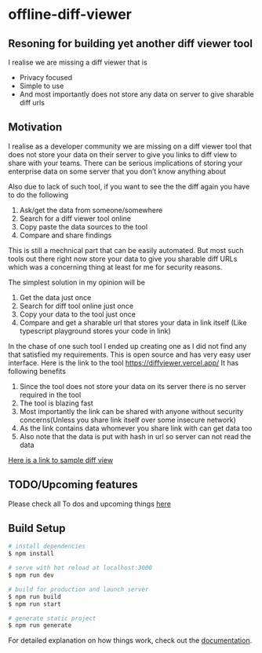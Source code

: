 # offline-diff-viewer

## Resoning for building yet another diff viewer tool

I realise we are missing a diff viewer that is

- Privacy focused
- Simple to use
- And most importantly does not store any data on server to give sharable diff urls

## Motivation

I realise as a developer community we are missing on a diff viewer tool that does not store your data on their server to give you links to diff view to share with your teams.
There can be serious implications of storing your enterprise data on some server that you don’t know anything about

Also due to lack of such tool, if you want to see the the diff again you have to do the following

1. Ask/get the data from someone/somewhere
2. Search for a diff viewer tool online
3. Copy paste the data sources to the tool
4. Compare and share findings

This is still a mechnical part that can be easily automated. But most such tools out there right now store your data to give you sharable diff URLs which was a concerning thing at least for me for security reasons.

The simplest solution in my opinion will be

1. Get the data just once
2. Search for diff tool online just once
3. Copy your data to the tool just once
4. Compare and get a sharable url that stores your data in link itself (Like typescript playground stores your code in link)

In the chase of one such tool I ended up creating one as I did not find any that satisfied my requirements.
This is open source and has very easy user interface. Here is the link to the tool https://diffviewer.vercel.app/
It has following benefits

1. Since the tool does not store your data on its server there is no server required in the tool
2. The tool is blazing fast
3. Most importantly the link can be shared with anyone without security concerns(Unless you share link itself over some insecure network)
4. As the link contains data whomever you share link with can get data too
5. Also note that the data is put with hash in url so server can not read the data

[Here is a link to sample diff view](https://diffviewer.vercel.app/diff#H4sIAAAAAAAAA819XXPbxrblX0nlZV5ilACSEnWfLNmOk9hKXJYrqXNPTt1qgiAJCwQYABQtT81_H5LutTbQGwRasj01T7bYjQ0SvbC_P_7977Offvz3__47_-GHv39M53__-F8__Pifn_79LPzpx_Dwn_2_o3F0-N9-309fti3Ssqr_Jzfr5LD97x9xwdu0yO01v66TbG7sZX_jwsx0XvdhVdjLbhOzxlUllovdsijmdsedSzNZmzRr08tqEkwrb4pnz7Ecb0ye2NV18Tm1GzL7UQZ6AS7Ik9quFeXS_YLLJJ8nZfsb_o7vd7VM7P4ca89maW7s8jxxv_qDSz7d_I-Zz8ukquQW-33R6DKwW0NcO7FrU7swCUZYOrNL582fBgyc2UsOG8dBCDRc_v3j3_n_-emHFngie-HFxA8zb8q0qovFwl722l6VlPaDUv3gEyC6wSN9by_A37H9e4WdBiBNsixxqXfA6W4NUsvyKbRDAmuPumUGZO1PrV6llYulcgvaxdoLSnb7u-ZXO4JyDyQg9kHD7CshdtgYjYEEHDp-DCF3GUQju4jN50EEtE2DyzFvprEEIqAQXgKOPqDCD7y9e1CnfAJDL1b2mpvYVBuD0zZYn-_4GHsBY6lUOMAYK6A_RD0iZGbbz58XSQJmtSmzAhyGkAEKefRrvDxezOg6Xdr9P-PtI4Zw37XJ3LXSpe3ChCAAv8E5ToMpuEMQjgkVcC7354XYfI5P9ghyIdeFn7Hdc3npB5tftjn5UFI0X4vDu-v-_nnhPoATqLqG4LjZxncuFVPN2482tO_oAFNazUB1ud6TTVwSo-dNeDWOq-L3N6BQu19q9Hwv9sCGVvg6KZYzXAjgmcD5gEgsAa1eXnaFPwYYzoUlNgoh2y6JkugsiCZA2DlOvLEMxIzP-VW6Wc4BcmBLkwHI3GyBj3cJHiMZqfGVXS8tjWuXQlrF4BiLRVLW7uPlSfhAZk0mMisP5E7fbPg-YzKoTZniwxqfLUroTMBjvAJrI_yyB7tWlKbG_mAv9XqZ1c94VKl6IdcE9Be21bj9IK8iwqj0jsih8In9ABqOUq8CrIDfXQgLc3gb9a4Lh3gPJiNcfD6AyT_5HH7e2ksyrOGZ14VCjINNYNLcu8_5hxvoFSU0YZ5qGiuu2IHEe3v9wu6dn7zX2udWE4Ix4c-zSxu-i3Yl22sGLm9YFvhC8ec-NvX6-P9Ftj2cS7_6fXneggfEWxMuU_drQCsKxxfNpdAq7s1rz6PgcggyTXiFI08T7jWe0-8F3pkZ1qhOCiMaYmx_2SveF6IOP2CxjlemnLuUOuCy3D0c9josiHwL6DncAxz3XPhTtcVj3KV3KeTQF43qsAH6dmoCT-tNFCaaK4dNAPUBH778BrIIrCNsGWBHg2tqly4u3KVwRL7SoXnjushHxcbm0eWZH1A-QJV9leGZUZH9VCeK4Z6y2tKssoRu7SW16EY42WE77YBKmFIUQ2QeCTQs8sFK6TwGZ3bxnNDY3-KBurRdpkysQX0zc5dgBH7CqZySaq8JnMNl_xBB9rot-RrRNQytkGoyGAqVbZ42dKGRy2nAJqiVQ4cWgF24Sx76FF0GzjcaABnYx417WNkMpwKNk8qpt61nyoKKefzH2qVDD1C1cil2sKid3bxWJp9RwMFdPW45FTZmwHNmQEdKUZgsU3BHGBhEepYEzfuE1gLAexJ-QacP26PT6nWHz8oufZGP6oeZEoqHN2cMx4AvJR3xS7E2UUKU7DKckJWG0Xkf7wtxo_E5LhnA5Xsc1Av3RcVzyJQmA57gyxmv8jne-TdJosjtTFlTJFYuzQ6ElkYIajO0RS65Jy-9fN4FmqMBmqwTWMvbOfR3QGRj_y4T2pu1Q6nDe-oJxHcFbYcru9_DgGywIQrJCxiM4o_A0gTsLQzdLxyJWqXwNyJXnPCn9ECPAjwaUNBuKF3TCg-5bL2HoZXAHtj6APiulGs8Xc_wbLNCqXkNXEEuHpS4DOo20VGCzkEvIBPDNR-xgoWHAnycfAvcarZdB82f-UX1B886oFV9yy7MvMYr-3sBx2jLGk2cRyhCeSvC19szOhkH1OYj4UOUqrQUg7FC0Jf9hyunfc4tQgjMy-6lA96Pld2YMsajfvOQJUNmIa77LcmBuhsTv3afWhrT1akemlbdwI7WuPyjUDfx0oP4DHxqA_6KH4UfRIH8TwA3R6L8HMBUHiTzrfu9u2XiAU18Ei6uKfa0AntS7tEFMVFOLNdbMBF2heMGQ9PGAji6i8E-kJE8XbeeEvK_C7wz1-4zwdnlKpR3ykYw8ZW95jc8RkqV2KRzUKyKjU885_PaxBB1s48UdZ0khWJMLrZKIeU32zK5L1ra-gFEuGTYmZUAcEROlgwjpPmmN_V8njlXRlS4Yda5gT1q825wUIhQSJFX-fCjliXRoDsAnKt5Av341qzX9CMOgeR2lZQPVKBfF1lWbPhtT2MB7J6H3yKzbJKZEwCLOuYGBPSarxo0deUNh5sp2CrsP97PQME0xFWOTIX-KEENbX6NmzOcWtTiQUeh5PKRSRCNfVwMRBG51wAUfk6pZu9tNXsR9QP4BsCmq1MIueFZx38CTji_H6DAC8cG2eVKy8IOAEEFxllThJnmrY6Hz5v33iwhzNLVMoih622rukxM8yYHHNX37lfsxJHdfhRW9gLaZjoy3K0LPUb9CYEoxlzcV-QCSk4UtR3tTWcUWMgFffCtSGJT7PUCD_caXXoqRS8biSwtU6nrIZxyfaYx4sDviF74unzE1HznHhUJbk4SXEgSC1hU-hlGlVJzGMIclFQNk-saOH6izQUsTMUdpTmRKB44vAtlhjE3ZdR7-lCaojNP3eU18P6K3hzjPlUy_UHB9ALUbhhyEbPHJio1lVsKHy_PeFyaPRGAQB005IN4ivBq0_G-JGLKBPJpU4h_lF9slkuYTnk6t7Tq_XWehu7cfChMkNGpP6cTUYASpTJPaE1dUAWKyD5c48l1g7ZB22BAHr7Ok-xsKIvOboc_nD6ae8iCLKnqlgUb-pv-b_h4X5G_5NR-1tu8ViGwrgy7OyhpVfNbhtYReproimjbVvjK8P6skiVUafzSWWKAD2aiqJfILqS4eBCCr_FG6qQWBvi8oRe6dpTwp-ikmx1_q9Q8paUFYFq-CDzemTeeeHrab-0FL92nOwP7oiruxuF8Y4C_lu7DJpOhUpfgME3uw_4quN3n6dOIp5KaB9bnILCSWBaZnuTwtdgej2z1SO3-O6VdjZg3p1KqACpaf0F4jt3cHDHToWVxhtbgHMAg9kK9czNMh-KLxRpy4o96xXcbXh1fdvfC7r9Kta9nNpjMt99VGOCevk2dbieUPhJQZm0-M2_UYdawWU5n8FkLMfTN4aNqH4rHBc_qm-Z-kjExJ4E_AkwnDAMwqbOGzzzgepP5hcO5L1_YLDZPsX0oB5Qp1lv3R9LUav3qo2D1xdW7wxPZOQ9cwpOQjmau82y6EkY34LJm5tLa3ybponcn_qiNXa1NMTODKr1Vu0z5MJydQGcOFSSa_dBq6N12mYMAIxoxKHd2ycfRc9jMhhjKIr_iE0-hmW_nFAVDh_ja5Hiwb09BYrlM-06QcnJJRSXro5Hx1MDRSKFO6TiEVQc5MqjRwD_6GNvsqNYOKrwXLY2ked6iuzCdW5vyDGZMfFxElBm080-cOzS4lrP_yNnAYqskg5A3g75DU8KNo_xBUE43iSuC-mCx5NtrN8cu3XJhhkmviZZqW95Tf2FFCiTkTNtld0yFGgTPDcTBu5aT7QDgVo5l-EU9HpIQIMvEtwvqsMxMUWaa6-BhpOxM7XSDICxN8SsmiBjXnXimOr3Br79uPp4vpirgllYqBn-yxoDhonelqVUeEkNGXoIjFmqzjRe5XEoL0iXlyl5ZcSE0c9PRGwF7oLpwlz5CFvl5uJ8cycdJCxNSSU50YWMlArMDcqj9thJMuqif9_kZ2yrRgWd61hvc1qYUCL0vVNZyGvvGyH5xICrW8c66eg68rO6VZeQ1K7O_ym6ULMsCIdaZAcpqSUF62ByC8nZH8fwjkMEwfeadXokU70NynAvnNcsZkDss5h2Q52-8h27krKGzKAgAG5fBRLspz6OnYYe3o4964umj_hecdTjygmdBprQwkDuDuhBiBK_49PhgjcoW4kurhEEHnBiit9ckT7rDhmxrXhAEM9rfAsS1KWE6HVT0xKUMqfto3Qq8yptHqYj71FkQVkUn5YiS0bWOJtisZScMKwjPzmw3cinIT99Q_hWEhNKNVE5Ykp4MFZ1yRx4q9bYLvLsvH9bMBOIpemAMgIjnLgG6TA6U_nnOOpS09SMOl5plK4vpyH9hjTG_D3qiMiHv_nk-T6o5E_UCxv3wNj46t81XmZcckCgA2zproaWBjUC7h6TcAAIsDMLzkN-2h2sxcOMbW3mbwGj-uTS5r870Eud7E78usrnS-vO6TKiTDFWIH05xHfOwM8n2dlhOP_lSik5mhj7oFYsz4w5fjhcCIPbCTgd16RX258veygo7fhk3GkFGc05TT_LU8AkDJmBUQeSlEQF9Z56xD4j-Fyt9CEx2rVLfHO9rkyE2hgwKMi_m9S-K3jxHnPuSidwLkJjtyRvQESoVFKVVgWgIYyFJ3op6tPSWxWJXlHcqPXYwm8QzeftbJqodXnndX4CB9os2uI5ApKsBwHGSlNq7gRu7Mu4tD2eq5cSzPvwvGNpvzbZU3tE5nkXsi7OrWWlYbHKd5PVnrzrxHYvS7G6WWjXItajVogUda1NMyirght_viYwHL9_VN6-sDBseRJE_KvM1PGcY1w2YQbz0aEFE39jHoczSqbFvp4r3lAG_mHJtlCU1EIFAOFdeOWgeOZ73jiyBDl8vg62E3bWqvu4mW5U9knxq5RwdlpDmuNGJbzZpNvTO5IcfTyDXqofyzXBr2vBAAR1HUhE3UtFVNqe4CKbiyBaGBjj6AArOS29A3eztYUDqjRvPz7016GS9wSFfMzogDUl4ysV6PaRK73fdzYqcSSk8c5ePCGfYVCt7i_3H941yJUAS0ZelRDQ2CWEJdkKe9YyJw61Af2g1gSaf5sNTInPBQpd-GLbL7xZ4Uv_gdcBKCoXsEXiMWEAybYdIvujeSnheUngq4EoLlcCrqoSafRR6ujjfF9t7kV8OFD9661swld_u9RgyFfrCTc34Rg8AZ5lKiWJtWy_N3XO6BexHkvK_pWEa0HKTSqa0wk_FqYiWmDQqTbwqAp7mLjhyG-aL6LK2CAdJAYiveuF8dbcJgTgZ6BAdDVVskp-G4qx4ZB43xV7NBPuVdLoZwNNbbHxgetMah0pzDfFdxmx7dS0INHyZ7Gm3-CTx_VmxhaMgS--9c_6fjg-3QY7rIeqoXRPW0yLSuPhS-c3DCdwA0cirOxO9Br7c5iVYDVp1GXFdutx-iOW8L2AfvcGLjaVS8uXWXvo4YEnGQ9rKP9lJ-wGGH72OVOgPXZzsYl4or3aCTwbR8_8szwMbmagdTnUdZBNLz0LJ8Yk0qC6paen-TvaD89YHoV-qG0UdY4zDQRd7yZ-F-7wyX6Xrlo3CTKlcNGxbMFT5dlSGqhXUmHuV2ghCpTS2-AyMPRQqgwByqkpVGFCkqg7VPVJXb3Teyckpk4NfCh8PszLaeQQKxJhCTiR6tdKZWjKQiAz7WxKMcCvPKN0L6g4fmi_cES_QGBOIDpZr-HZIeZOky1XG0P6LovTwX4I4423QSunyblA9PDDpbWly8DTFhbIFf6lr5cdr7_zuLpPuiShhaq12NeED1afCDeWqYrmxm4bWkb_m5UCQRgMDEbvXRipXYUgV2ZAOhEuYnfEm35-pvYi660OV9uGFejJDZncDVMIQDGaZ1thIQ2gjdbkz9_GJ8Z-qHlD9-a8n8rBdIidhwrh7t2gJxaYiXHS9fyslNuxwMFF_5m164cHSJxbHDfCZ62IGyX6lWoPgRczch3Iqta2Yz8CLrjPD_oBUe9mw1ideAvWX6gxO7kC5lbN_lFqzImNHB-JKWlpiTdU3UX7FeL2Jh4YV1l-YfeNTQTvhu6uriqaaDYgswlEqbiMwYkrBYGfKpsZ04Rs_s_tVOCNfVlQ71IngndXdtrqavh3FxG7OkMD_usrrbZErjbyrLgS8w-6d8_sd6IUj8BYY4TU5CzOX-KVjZ2_a3no4odHzhH5N6rpLlvXz3FLPBiNf_EFHt-OwCkNDW_uxWXR0oSAkXKTt52mASaVY9yKIfmzPENu_ktV2zgdy_VCa3NeV_caU0BlVyjP9lQzF-7RNergTkjOV-nyaZjhmvwe3iki1ZAbrDGLl1kwWxf5g6yD36yFyYyl9feFau23DAUTjlooTwunXJcx0F5sAwuosCMNpXytcqkMDKHln9__m_si6TD8zTZXZDoMptkgv-iNe1UmpGFRVkb1rx3cHbjaQlB81JWKl60bqLqE0jzz0hGebtbyjQRxIexeafedmpdF4ohRjqqVn5C-0q9kdt4msBiikyTtembA3zM_tNMKnnqGPXwxflhcq0r9kPw__SD9ezQ-FUiWTisXcPulqq3WSEENKKIFSRvU0lFaTuGxjHsiWJMet9nYRfgtLW3yBUgAb6JgYTk7QEjbyqd12fb0goE40BAI2ZAAElMM_5VvsSvc890XE6zTL0pxYUomxzP8AH2dISuJZXTih8Fi2bzB7yg3CC8ixtLXrWSiuhBpQojFXwNAqDdQZrwL-jm4i9pNHGuYTiaQqSbYXQW1PYUNiteuuW7Jt7DqAerEGi2808nQ5X-GXvji03ld4M7lvM3ckWiMZUkrty1Tyawqm8ZxsG9GVxQgsxbqPuh_1sNEwclVAJbpPmXUk2f2HpvFMdOREk0HWJG3U7CWSNvNFc7brnGJy9tMT-oecws2Fs9Dof8WUIe0EoC0uvY1IEUjyCfFLmq5vhj_QcmPYMtmI95ClGb4KOHpyo1qNvAaHQXOqYgujVaZTVbrEHkuOlVvZj3h4-RxKGdNmsxYJcPwmK8sIaqMULvDLHbu8nYTn0AABMc-hHqmONFMWn3FJpCSNNlWONCUmLodUpVBMvPHFkDPIXvCXyeiF44OJ79gV3Rc4VIH-ck8XPKdeq3OWY_YA0AwA2u1MrRqRMK63hUSnfUbBE0qjyEXxCV9YpZzs2POm3qJa31sT_7a5bdFICpzDlqf5wIh06RqwN4X4nJAPBcJTes19lt16OoxeShui21VCxeNhCDEfyi0dSq9brR9apm6ep3lR1z6-oXldslcXPwPCvO8Qzhr2GoDwiT2Ri2WbQPPx7zESsJ3FR9Ud7rtpTUpFOh8HbPc6CUKmdKhOIpIPex6El3Rz-4QnGOaIRr6TuEyMZ35TUFwNAuVVBkX3NjEckCV-Sbt4r_T2nsFJ65Z-czxNFRsF4WVpSDuUJo3hNp-HAU5q0aR3fOkDO_ThFAJ8XIHKB9fohHcyBMHT1v4dVW3PKo7gwqfxkEqS9c7-wnP6tcJ7xqEKviKGvdrNRpngs9mz62Ln1U-v3CWz2axAlUi67iBHlWPeEdZc23kPLfTsf3niHULAVVdfPeVB3vyJao_Qrsdq4kDGo9kVGXLkai8N4Pn0ZJlQAvmKD455-EMfKhg0Qjx8NbeZb_QbCu3VXstRbXbm6TphLsVQM88DVBlGZGATV3sSDxO2O4_pegKjiZmlIzUpQEiZ0FU0XG5vr_l27c_ASSQ63qqND7uaNqhkedrqyuhizc-FTzrYhPkavulg_2J1F36xFB3blTr1rsW4BrUXLrGT3Z4VtBV76ApdzHCjdfz1dwoXYj3ZjxhsxUKWLE2dNKwhANO9m9_QNR8J5wov-gb1fDUXg7xU2-Nn9Bfryh_mHtqV3skNzDwkZofCGmVasd35q7XJqb9JTwdOQfAEHFnkL-6rzDqi_UPucyli_6Z2br3qJRUuT-cbZkxdXHvnFl7jwTyiFcOR_Zy7fr5o0lHTM74ILvV5S3qXT1IyE1sjwmooYI4f9aIo563DbrxqqqJ5kMlwcoz7Qtcr2ublAycP96adZhzlGCtj9wS5UPoomhhjg5BPIWULZXKYMHv4-nbLovDu-IogxOOa0z2qZMdtOX4ZUHNl2yCXedDPF3bE3S-YgDrycSNLonPkqQ69lxydF5L5qbJ0hvx5t5QLvALnwvIsnPu8pYcc7V4PVsICGLu3-iZ3DKVfYpUklQGr3Clb5tETsSGN8F5pbD2i6rnVMyHsqgWDYjTRThopxFG23DnjDj5hUYm8TQeY1XtJellJWV5F3-pgeP0DTvWVvYLOOJfDrUC9nPdNDVKqTPIYiqG0QdxWkntjV4FN1UOBtdR0U_HJ1yh29pzL0R-nsCOqQgyuar7D-J2YWeXDyFhTf6YT3znOo9HonEAFv9KZZpxJBSj3Ik0GEvnGw0p2eX-5zWLW1g32iXnFFxSvtczNsB8QzItFmriH3WO_zZWPhw7oJ90qlBaJONRKtYNh2RvbEYOpwYtA4NSGjUTsEu3MbzJCLaWTvBFKO3tK0cZoypatbofrkTgixsF5e0rp8ZcQecyZ9dHAWcM_HQAe3ERoNCzRsHVS18wIyFNfVew1C0Zv647-Z6RT9onL3ZJU5lU_mVBaONa7tN6w8eS60m1dZUiVL9uidqX0LvYopBpIm2UrBaq-ECFXmhzmd9irzhtqO_gOgcGBotJHndyK4tTLQ8AM27Ent4LLRAXdc4bMmT3o0RMEeFGirKqY2tYxILlrpPbM0F5UqhaJ7UyDXChNHRdluj_vRULZupmpUmbdbNju9VSr7O5WKtETK-zZlfVM0s7cGaANTNA41-EMVy-TlKOIaax9CDqXQjPP5PpXeL3fmljJAO9BVIDhalvqRlL1g6lWHKGQ-2jpHIWQxY8hGUoPx8P09Zi69lzHXe0Kujt2VGsMKOg-Q69FrZYueQoQ4wmF0tnlYOrhKGAzl14kMHn6wpOXoNP9r7TeKokTDNX_QXqZ5kkdDipT48mX1Ba8OtnbvVDEdl9zo5CtGtcPku3EaviMrWUCd-luZvK7oGG8eWk1T3UcTaL9-y6lGGQTBINqSd9aaGg3l0EU-Vj8TNr3Fj0Ylfk2aZ7EkRGvOZ8qMypDwgEO8jlKaRQrZg_O1gMnrDi3e2ePoBtKD8Xq7mGDL2-YMus5pvrb9sloN5huyhmc0HmgIuhjKq4XDZOJTiOfZC5yKrt35Nx1SI_FS_e-UA8eTLdm6uZg8JS1Wgm7EDAV3f7NDGC3yIb39ckx3O1cM3y2v2X5-JuE_2jrarXdq_Alx5c_8IHM85Zi06XX-AUthOV8n-EZBBPTUfemlPIR0Wk90va-_UCafgZR6CXJwJnsXnq6_fD4ry3O8-o-UY5JJFZ4Z0_fmBilZqqvArMFVql6nl2BMj1EC-BSbRU6SIfSaLFaFZtnKBcCYvGzqwBQlf5nLHHvTfU4Jvn4Saypmy7aYE1ngHarjitsRGMb0zDGHPLq0-SAfsdwqJHiGzL_kil_qe7pd6rAC4L8z4LNJCQwVjCTTHP3xrmzBv2OzenuO8h1UAsrNSm6Stg-RuBTFuuEE8dNh7XtWc_1lKkJjTdUTRFTAQkJMLSTAZvqjszRdK9mSnwUeTEQcTd7Znz9tv9lbEAGscD4QGmMb43666RmF4tfTFV5hb0-Lqlmgg-omr0mrVCaH-7SkjZzbNznxsmHLj8APLyGZn77NA2_TLAQbcmbO5QCTESEbuz1dEOxXvAQa1PP1PY39oJfK-ZBFVQRS6rGvnUVN2A9t1SaZODSKs0rN4W8F1t3rQL6sKNVdYum1GblofRAXDBnGadPOymZFQUbiGv-4-nte-rUFhoxkzO3ahTa7OVpWNgPosD9pOkDZjv6Ic7TZGUsNPTsEYZYwgddmAupbip59Qa5kL1mr7u84rBdqb-r1hwOo-38LufMcn8fewHEyVqln8bJfZqRXigdEFfbZTJXP8y067xCiVZ4lN58fYSUrIhh9Kij-26jE3TbL9PkUYARSdIHHPS2PuBNHEJureFQXrvd_puJ_9m6DwLekycH6LH_LS4QrkS_y2e7tDee5kulYenw1seqNvljLK0cTrtw1-7L2pSUezWv4AiR7YzeHubBE3D4Kd6dfK7YYLMriGqXvqrOSyUOyfwN9v4RjkYepzwGWPGaLiZJIr6i7naFl-4qZ2styrqDXkx9xRNXYFW38Bs15kKxN8Ohj4pdrj2aszDuAMvYl3b4qSHyKs62l5oKrK43JpeZZuQ2HgOmgPF2-U3o3-fnIFR0sJLdExR8OG1SZVcDTzL6UiIVA-jputpt3jGkcpt_tsnePME5vKMZ09uSpaH38DQXi6R0i6R69W27F8nOMvdg0SqPOCKFVXmgHD7oupv5w8Gxg1PBpzjPRiVOkHrZYwPBqsel3J8xg2IURB2txsEEIG_OGt15z1HD3GBNvSyFGhnHZnhGNP90TxXBnixhBwo1quSjr_hCF4_3RbUnp_jBfcoG9L0WfeP9t7vu8RGzE_UdWmTDz4TPuNKMKRGf3efCWyPqLdB4VGhTRuiohqk2UhCiQrSlKcmkyp7M1kufzFbwKbqhPYH0K167dw0jhm-2J05uijxmC8LXq7Q0Gf0rPZJns1QRy3WTUpNMJC0I61ViakgEsB5RrFnqxx70TWPLt9CTkOA3YwuJQzjTrj51eNjheMeRkkesr9FlwngMgqvpnsnIjDqf8h1GP1hGPGSjp2vOkbhqmQv7D-4qk8_VG3ICIX8mc3HwqAFLMoQwqYeiWAdYrjSJ--a3-6Jh3glZUo1CwuihMRa3Y3zhbmOWSYeRRTzYpcCvEvSxtrqKYeqsGbbqGWumc8k4uEoNpJ1lFy761BWwLOornubVB3LkW5O1xo0eVrd6OvupbBsmZylf_8pAqwYyVXPCvgxV7mVJb1V9zT0iaVBIJVd5jVKg5kS3grNv7ob8Bu1UQ5X1rNNNwcmwQ9f3cELhVDWuGyxOPTIvSQ3xNLuInRemXrGpYZI8Wrwh-P6CHQ6oU65N64xDiSslvQmDLAOI48cRjUYyf1WKdD6mxlZ6NA25DUdK_f_TF1ycRG1z7MBJp9IWSCqXme2nmBwzo73mEVxw7q-vjg3LCXVZ4ljhsKui9czDn3T-5EnHUJEz2-G9vQiPdTk4UOwo4BhCWJVGMYk9dTd_IxpLeAxsjeER4Wvpho1lvpEq7WV4gZLqNOjyHEbLzpT-pJpbOBH3s1aqILMHe2FDIUspO2SamWW-BY--Lv0rT_9YLFKe6ftiN4Nf8qRfrMvGsntnqmK5Sf007Uj6GZrNRiAWj86pgfj0CrPXPTKjK2T33EjPAHAnD8Ku6oilS4awS8S22Wnwk97TB6ERKQ2c_i_bNfKs3-g-YXjjs6KufWHxCoqAyl4Gw16vTZcfrKtLE5V3uzkeIBZJd8J1AY91zH5fkn0P1qXmo3AgR0VhVJRLL53lRF_vR7ETVvY2olN6lql0ih8HI4UZenynPooKExLZhWNIzuBQPrBZRjmokrAs1aw3wsT51FOv9PP5jHmh8RCd6EK8vPYitxx2o2AR31G59mcePH0XSscsGxcRvu5fyhPaTzio4FI5eSPnIqoj09ODJtzpzG6S-iBmGqrQyDNr6xUYynEOcvPph-iZ5cFhXuAdvcrXrey-45v9wEQgnxY8CbhVq6vH4dt4kY6mSD1OTEl_YCYuzPqZVDGTxSxdtvb0nJ5mx6bvkxrIALqlNSaSqJswSywQ077hJNorynbDxWPARR7nacO_ToqSrTVcRbfyHXVzw5aOUA15_szxULU3HcCChisxfre67zTd6FJyTXVyY5wWurEYu2TgB29ZnfXUJoIOf6BLhdP5XPBKkEHaQuEQIxZDMI1sGjCFyxsWYcN6Gmp-QReW-7xVX5sKsSLvKadIk_8rqeqN8u_jLNr9IAcAw2l-u8Q1px9xh8j0zTOp8oTtBAG2k_i4Tn3rGlxpoMdEhG6Pp0A7kSPtFiTjiAZD3Q3daTrkJ37J6se3PPHTWeWnICAZnb-5NOipLeeDis1h-0cqsHR26fkQd-IAppIj3QFhwcC7S2tapVA0e2LgM0kd9kpHlwh3M0vnTFjZI6rspKk7U0PZflSBRWoeXKy4jXRII6By0stdJHXV093yodjlEiOw1-AUEuXKPRWyLHb0O9w-rHF6eEm91GKwiVXF3HOcJr6GhAlkFi1BFD_fYJmpNboyM22SCn0LMh8__rHd1SJs9mrHSk-0gLaPLlVgpXfoVWrH2r5o5ImIN-lnzor4TRjLIATKYgtF7S-jHPdFK1TUpbl1JYRuGkQ_7pRpUjDufoJ4JL0G9zLjQenCekKkJTBPmV7hkSjT4iJfG6U8nr9ysrHywC5MmNLXGqH9LBQPTWDrFajANKWc6_DrxRBDmBPPhJm321iYynrtnZJ-E_-a4UxfumfDt3qzkU6nffDJ1nFKcis9v7OLXpSIJ45pDYfDq3C9DEf6TsGjXlvc_RGPGbkmuVhS3suZjkGoeQ3dsKFukRJFerEXRLLdE0Q3Js-ZkX5VrbznfIJb_9xKJw5FvWQijCm1iDvl3m1oI4vHEI4WEjtiACp_UG0nCtbSeSaif5_u2CzOtRulVDO8uHAzP6NGZgSWxtOAvuJLH1MIu-n19YPHX2wZqdg6REbqLb3wLF-YSsWIS85UO4wO8WmavYOvLo696UVLaQ8Ao4b15XQqeRRiBrHStpro-Xn_fT2G7bGt8TSYqDoWOlklrmM_aAuhlmYrMQafTtgcxAgo2b8Hpnbi8hcrs83Bjl-t2aFvsDH2X6u0uhNdtth-Vv68rjnlO3b8g0-NTg2h1iAWSSvA2KwDE-Ngu-xdGGizwG9GJwXI4ay_nQg5nN0okiboEvhRiZo4JcoZSQPHearaW3pmKJJ8YEJr_cwzVPRrvDLgwrepar3BRmLeRbdvDxOFALU_VWy-gBGjHcPahK7ukzI3eMAqzvO8aq4cXnZYWlLvSRzy6Fn_VBYbOLJUCuDzBSPXedJSbMJGO3EZZuSlyXwfCQUajdYktLlPtmaTyhlwKjr1wqAFwfCnwRHmYcMw4609gwe_GBbYHmxve9EgX3qX7HELZfRlWs3KYuc-qK7Q46Z5XT1vXRhJw7_wHHbqsiiWMoVBPPnBTB1MXxSRHv2zr8oHn3D6nU4GZ_qvNCsGN1A8RZdiqhzgUS-fobvY27Fi8tUDQzyZ90y8_8YLDIcv35mZHUd0VBx2ReHToaamKW9mvvQi6cAHttYa6dlSN8BI2gNgmx9kWRLX6X0TUt-lvjJ0x0xx0APfb35C9hC5n7h6hgQapfda4KfB0MQOPVnDdZnuxT_O5NYMs8ZToUWQ2KnTuUul_b1f9sIMIKgqX3KRdNvLZyYAgZ0CC5mLTO70c7W8gyIEXtpWazy1GvGK7GVAGHAYGeBie-yRgRxwEoSXZ7ar3oCEcAUEfLMDGU1X1PtyDjZV765vkBntQK6TLO4Ov4Ri3s6w4FZtk3lDkPQZzYwAuYkK3-MLRNKXjzW284R1xCaX0nH35jCugJL6-3Emmj5AVqNikgFBXSDZ2ZpEjLOmwJu4W3xikew1EPoOfbjKmJt2bUpWxbZ7KHnA8j3dOvYCBoxY6zg4_y7smN5ZJsP0IunD9yADbdX0cWm1F3sZXagN-zmht8jDzAZbmXK4mBpPpBSfiHlTU7e-W80UubyQxKteKLAXsW-LtbfFnO73V63GDc_4zA7SP_FVfP4yAq5Xn2oWL_d6eHeG0cRWg8j93w0SUdFM37bruakMHrpUPdoPCqmVy33bBH-7bFweMLSQs0AFAnT3Vzd9ikhycy8bDdU5_9UHI9Iw21cHXhUs4PpdOUakTkhL6lMJeAmj1e-3cz2fO1-xG7mPalPPhF5eehKMpCFfMc8LXM8UTCOtZPOUMx9X86LFYkJxGlO4geF4hSSfnu5LnEzPA0aPGm5eSiu7pGqhQqlLsm0fB80n0hx7QgdlAEi_lRY-9HBUvpzld3sBxn4YKgUco5myNKjdhHUAQHM2FFk_iXb0D0dXsV5rLvkXaWeSFBDlPpkHajS0tYQdPzohD8_sGzkQ9YQhBbzR6GSbErZWsoBtqtPB4FiHsDEe1qk0HwYim7_fmtI8U1mQDFD5qj5XgIwEyWviovocf364O0WxA4DUh1VXbKx43iQqG1rR_kA_2fXZLA6oAPGocNzgWKoX8_dzDTkQaQxbVF3-BD5SheTw4OkkADKUK-AIp__8-J___F9YYQ2vbuEAAA)

## TODO/Upcoming features

Please check all To dos and upcoming things [here](https://github.com/technikhil314/offline-diff-viewer/projects/1)

## Build Setup

```bash
# install dependencies
$ npm install

# serve with hot reload at localhost:3000
$ npm run dev

# build for production and launch server
$ npm run build
$ npm run start

# generate static project
$ npm run generate
```

For detailed explanation on how things work, check out the [documentation](https://nuxtjs.org).
